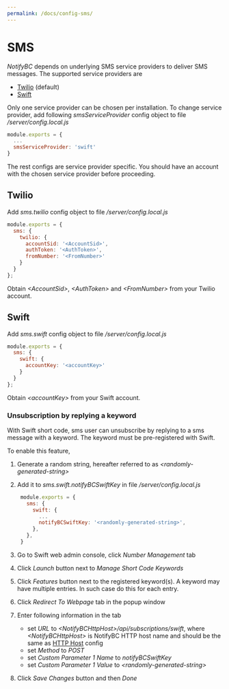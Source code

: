 ```yaml
---
permalink: /docs/config-sms/
---
```


# SMS

_NotifyBC_ depends on underlying SMS service providers to deliver SMS messages. The supported service providers are

- [Twilio](https://twilio.com/) (default)
- [Swift](https://www.swiftsmsgateway.com)

Only one service provider can be chosen per installation. To change service provider, add following _smsServiceProvider_ config object to file _/server/config.local.js_

```js
module.exports = {
  ...
  smsServiceProvider: 'swift'
}
```

The rest configs are service provider specific. You should have an account with the chosen service provider before proceeding.

## Twilio

Add _sms.twilio_ config object to file _/server/config.local.js_

```js
module.exports = {
  sms: {
    twilio: {
      accountSid: '<AccountSid>',
      authToken: '<AuthToken>',
      fromNumber: '<FromNumber>'
    }
  }
};
```

Obtain _\<AccountSid\>_, _\<AuthToken\>_ and _\<FromNumber\>_ from your Twilio account.

## Swift

Add _sms.swift_ config object to file _/server/config.local.js_

```js
module.exports = {
  sms: {
    swift: {
      accountKey: '<accountKey>'
    }
  }
};
```

Obtain _\<accountKey\>_ from your Swift account.

### Unsubscription by replying a keyword

With Swift short code, sms user can unsubscribe by replying to a sms message with a keyword. The keyword must be pre-registered with Swift.

To enable this feature,

1. Generate a random string, hereafter referred to as *\<randomly-generated-string\>*
2. Add it to _sms.swift.notifyBCSwiftKey_ in file _/server/config.local.js_

   ```js
    module.exports = {
      sms: {
        swift: {
          ...
          notifyBCSwiftKey: '<randomly-generated-string>',
        },
      },
    }
   ```
3. Go to Swift web admin console, click *Number Management* tab
4. Click *Launch* button next to *Manage Short Code Keywords*
5. Click *Features* button next to the registered keyword(s). A keyword may have multiple entries. In such case do this for each entry.
6. Click *Redirect To Webpage* tab in the popup window
7. Enter following information in the tab
   * set *URL* to *\<NotifyBCHttpHost\>/api/subscriptions/swift*, where *\<NotifyBCHttpHost\>* is NotifyBC HTTP host name and should be the same as [HTTP Host](../config-httpHost/) config
   * set *Method* to *POST*
   * set *Custom Parameter 1 Name* to *notifyBCSwiftKey*
   * set *Custom Parameter 1 Value* to *\<randomly-generated-string\>*
8. Click *Save Changes* button and then *Done*

